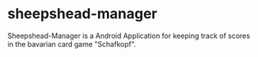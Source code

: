 # sheepshead-manager
Sheepshead-Manager is a Android Application for keeping track of scores in the bavarian card game "Schafkopf".
